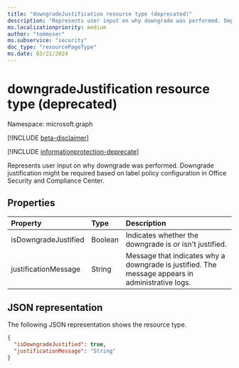 ```yaml
---
title: "downgradeJustification resource type (deprecated)"
description: "Represents user input on why downgrade was performed. Deprecated."
ms.localizationpriority: medium
author: "tommoser"
ms.subservice: "security"
doc_type: "resourcePageType"
ms.date: 03/21/2024
---
```


# downgradeJustification resource type (deprecated)

Namespace: microsoft.graph

[!INCLUDE [beta-disclaimer](../../includes/beta-disclaimer.md)]

[!INCLUDE [informationprotection-deprecate](../../includes/informationprotection-deprecate.md)]

Represents user input on why downgrade was performed. Downgrade justification might be required based on label policy configuration in Office Security and Compliance Center.

## Properties

| Property             | Type    | Description                                                                                          |
| :------------------- | :------ | :--------------------------------------------------------------------------------------------------- |
| isDowngradeJustified | Boolean | Indicates whether the downgrade is or isn't justified.                                              |
| justificationMessage | String  | Message that indicates why a downgrade is justified. The message appears in administrative logs. |

## JSON representation

The following JSON representation shows the resource type.

<!-- {
  "blockType": "resource",
  "optionalProperties": [

  ],
  "@odata.type": "microsoft.graph.downgradeJustification",
  "baseType": null
}-->

```json
{
  "isDowngradeJustified": true,
  "justificationMessage": "String"
}
```

<!-- uuid: 16cd6b66-4b1a-43a1-adaf-3a886856ed98
2019-02-04 14:57:30 UTC -->
<!-- {
  "type": "#page.annotation",
  "description": "downgradeJustification resource",
  "keywords": "",
  "section": "documentation",
  "tocPath": ""
}-->

